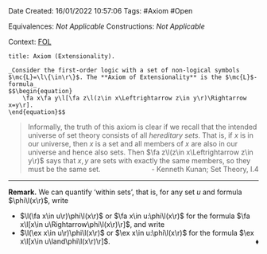 <br />
<br />

Date Created: 16/01/2022 10:57:06
Tags: #Axiom #Open

Equivalences: _Not Applicable_
Constructions: _Not Applicable_

Context: [$\textrm{FOL}$](obsidian://open?file=First%20Order%20Logic)

``` ad-Axiom
title: Axiom (Extensionality).

_Consider the first-order logic with a set of non-logical symbols $\mc{L}=\l\{\in\r\}$. The **Axiom of Extensionality** is the $\mc{L}$-formula_
$$\begin{equation}
    \fa x\fa y\l[\fa z\l(z\in x\Leftrightarrow z\in y\r)\Rightarrow x=y\r].
\end{equation}$$

```

> Informally, the truth of this axiom is clear if we recall that the intended universe of set theory consists of all $\textit{hereditary sets}$. That is, if $x$ is in our universe, then $x$ is a set and all members of $x$ are also in our universe and hence also sets. Then $\fa z\l(z\in x\Leftrightarrow z\in y\r)$ says that $x,y$ are sets with exactly the same members, so they must be the same set.
<span style="float:right;">- Kenneth Kunan; Set Theory, I.4</span>

---

**Remark.** We can quantify $\textrm{`}$within sets$\textrm{'}$, that is, for any set $u$ and formula $\phi\l(x\r)$, write
* $\l(\fa x\in u\r)\phi\l(x\r)$ or $\fa x\in u:\phi\l(x\r)$ for the formula $\fa x\l[x\in u\Rightarrow\phi\l(x\r)\r]$, and write
* $\l(\ex x\in u\r)\phi\l(x\r)$ or $\ex x\in u:\phi\l(x\r)$ for the formula $\ex x\l[x\in u\land\phi\l(x\r)\r]$.<span style="float:right;">$\blacklozenge$</span>
